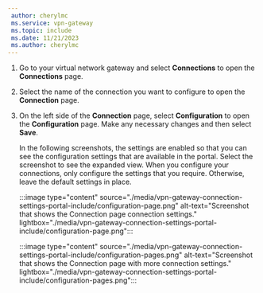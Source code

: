 ```yaml
---
 author: cherylmc
 ms.service: vpn-gateway
 ms.topic: include
 ms.date: 11/21/2023
 ms.author: cherylmc
---
```

1. Go to your virtual network gateway and select **Connections** to open the **Connections** page.
1. Select the name of the connection you want to configure to open the **Connection** page.
1. On the left side of the **Connection** page, select **Configuration** to open the **Configuration** page. Make any necessary changes and then select **Save**.

   In the following screenshots, the settings are enabled so that you can see the configuration settings that are available in the portal. Select the screenshot to see the expanded view. When you configure your connections, only configure the settings that you require. Otherwise, leave the default settings in place.

   :::image type="content" source="./media/vpn-gateway-connection-settings-portal-include/configuration-page.png" alt-text="Screenshot that shows the Connection page connection settings." lightbox="./media/vpn-gateway-connection-settings-portal-include/configuration-page.png":::

   :::image type="content" source="./media/vpn-gateway-connection-settings-portal-include/configuration-pages.png" alt-text="Screenshot that shows the Connection page with more connection settings." lightbox="./media/vpn-gateway-connection-settings-portal-include/configuration-pages.png":::
